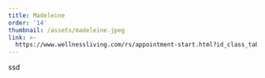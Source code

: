 ```yaml
---
title: Madeleine
order: '14'
thumbnail: /assets/madeleine.jpeg
link: >-
  https://www.wellnessliving.com/rs/appointment-start.html?id_class_tab=3&id_mode=1&k_business=248418&k_class_tab=26652&k_service=141270
---
```

ssd
